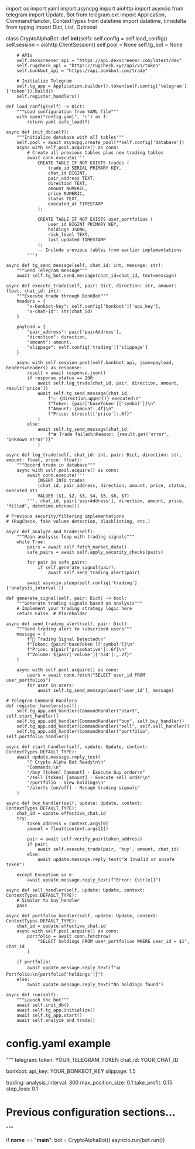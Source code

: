 import os
import yaml
import asyncpg
import aiohttp
import asyncio
from telegram import Update, Bot
from telegram.ext import Application, CommandHandler, ContextTypes
from datetime import datetime, timedelta
from typing import Dict, List, Optional

class CryptoAlphaBot:
    def __init__(self):
        self.config = self.load_config()
        self.session = aiohttp.ClientSession()
        self.pool = None
        self.tg_bot = None
        
        # APIs
        self.dexscreener_api = "https://api.dexscreener.com/latest/dex"
        self.rugcheck_api = "https://rugcheck.xyz/api/v1/token"
        self.bonkbot_api = "https://api.bonkbot.com/trade"
        
        # Initialize Telegram
        self.tg_app = Application.builder().token(self.config['telegram']['token']).build()
        self.register_handlers()

    def load_config(self) -> Dict:
        """Load configuration from YAML file"""
        with open("config.yaml", 'r') as f:
            return yaml.safe_load(f)

    async def init_db(self):
        """Initialize database with all tables"""
        self.pool = await asyncpg.create_pool(**self.config['database'])
        async with self.pool.acquire() as conn:
            # Create all previous tables plus new trading tables
            await conn.execute('''
                CREATE TABLE IF NOT EXISTS trades (
                    trade_id SERIAL PRIMARY KEY,
                    chat_id BIGINT,
                    pair_address TEXT,
                    direction TEXT,
                    amount NUMERIC,
                    price NUMERIC,
                    status TEXT,
                    executed_at TIMESTAMP
                );
                
                CREATE TABLE IF NOT EXISTS user_portfolios (
                    user_id BIGINT PRIMARY KEY,
                    holdings JSONB,
                    risk_level TEXT,
                    last_updated TIMESTAMP
                );
                -- Include previous tables from earlier implementations
            ''')

    async def tg_send_message(self, chat_id: int, message: str):
        """Send Telegram message"""
        await self.tg_bot.send_message(chat_id=chat_id, text=message)

    async def execute_trade(self, pair: Dict, direction: str, amount: float, chat_id: int):
        """Execute trade through BonkBot"""
        headers = {
            "x-bonkbot-key": self.config['bonkbot']['api_key'],
            "x-chat-id": str(chat_id)
        }
        
        payload = {
            "pair_address": pair['pairAddress'],
            "direction": direction,
            "amount": amount,
            "slippage": self.config['trading']['slippage']
        }

        async with self.session.post(self.bonkbot_api, json=payload, headers=headers) as response:
            result = await response.json()
            if response.status == 200:
                await self.log_trade(chat_id, pair, direction, amount, result['price'])
                await self.tg_send_message(chat_id, 
                    f"✅ {direction.upper()} executed\n"
                    f"Token: {pair['baseToken']['symbol']}\n"
                    f"Amount: {amount:.4f}\n"
                    f"Price: ${result['price']:.6f}"
                )
            else:
                await self.tg_send_message(chat_id, 
                    f"❌ Trade failed\nReason: {result.get('error', 'Unknown error')}"
                )

    async def log_trade(self, chat_id: int, pair: Dict, direction: str, amount: float, price: float):
        """Record trade in database"""
        async with self.pool.acquire() as conn:
            await conn.execute('''
                INSERT INTO trades 
                (chat_id, pair_address, direction, amount, price, status, executed_at)
                VALUES ($1, $2, $3, $4, $5, $6, $7)
            ''', chat_id, pair['pairAddress'], direction, amount, price, 'filled', datetime.utcnow())

    # Previous security/filtering implementations
    # (RugCheck, fake volume detection, blacklisting, etc.)
    
    async def analyze_and_trade(self):
        """Main analysis loop with trading signals"""
        while True:
            pairs = await self.fetch_market_data()
            safe_pairs = await self.apply_security_checks(pairs)
            
            for pair in safe_pairs:
                if self.generate_signal(pair):
                    await self.send_trading_alert(pair)
            
            await asyncio.sleep(self.config['trading']['analysis_interval'])

    def generate_signal(self, pair: Dict) -> bool:
        """Generate trading signals based on analysis"""
        # Implement your trading strategy logic here
        return False  # Placeholder

    async def send_trading_alert(self, pair: Dict):
        """Send trading alert to subscribed users"""
        message = (
            f"🚨 Trading Signal Detected\n"
            f"Token: {pair['baseToken']['symbol']}\n"
            f"Price: ${pair['priceNative']:.6f}\n"
            f"Volume: ${pair['volume']['h24']:,.2f}"
        )
        
        async with self.pool.acquire() as conn:
            users = await conn.fetch("SELECT user_id FROM user_portfolios")
            for user in users:
                await self.tg_send_message(user['user_id'], message)

    # Telegram Command Handlers
    def register_handlers(self):
        self.tg_app.add_handler(CommandHandler("start", self.start_handler))
        self.tg_app.add_handler(CommandHandler("buy", self.buy_handler))
        self.tg_app.add_handler(CommandHandler("sell", self.sell_handler))
        self.tg_app.add_handler(CommandHandler("portfolio", self.portfolio_handler))

    async def start_handler(self, update: Update, context: ContextTypes.DEFAULT_TYPE):
        await update.message.reply_text(
            "🦍 Crypto Alpha Bot Ready\n\n"
            "Commands:\n"
            "/buy [token] [amount] - Execute buy order\n"
            "/sell [token] [amount] - Execute sell order\n"
            "/portfolio - View holdings\n"
            "/alerts [on/off] - Manage trading signals"
        )

    async def buy_handler(self, update: Update, context: ContextTypes.DEFAULT_TYPE):
        chat_id = update.effective_chat.id
        try:
            token_address = context.args[0]
            amount = float(context.args[1])
            
            pair = await self.verify_pair(token_address)
            if pair:
                await self.execute_trade(pair, 'buy', amount, chat_id)
            else:
                await update.message.reply_text("❌ Invalid or unsafe token")
                
        except Exception as e:
            await update.message.reply_text(f"Error: {str(e)}")

    async def sell_handler(self, update: Update, context: ContextTypes.DEFAULT_TYPE):
        # Similar to buy_handler
        pass

    async def portfolio_handler(self, update: Update, context: ContextTypes.DEFAULT_TYPE):
        chat_id = update.effective_chat.id
        async with self.pool.acquire() as conn:
            portfolio = await conn.fetchrow(
                "SELECT holdings FROM user_portfolios WHERE user_id = $1", chat_id
            )
        
        if portfolio:
            await update.message.reply_text(f"📊 Portfolio:\n{portfolio['holdings']}")
        else:
            await update.message.reply_text("No holdings found")

    async def run(self):
        """Launch the bot"""
        await self.init_db()
        await self.tg_app.initialize()
        await self.tg_app.start()
        await self.analyze_and_trade()

# config.yaml example
"""
telegram:
  token: YOUR_TELEGRAM_TOKEN
  chat_id: YOUR_CHAT_ID

bonkbot:
  api_key: YOUR_BONKBOT_KEY
  slippage: 1.5

trading:
  analysis_interval: 300
  max_position_size: 0.1
  take_profit: 0.15
  stop_loss: 0.1

# Previous configuration sections...
"""

if __name__ == "__main__":
    bot = CryptoAlphaBot()
    asyncio.run(bot.run())
